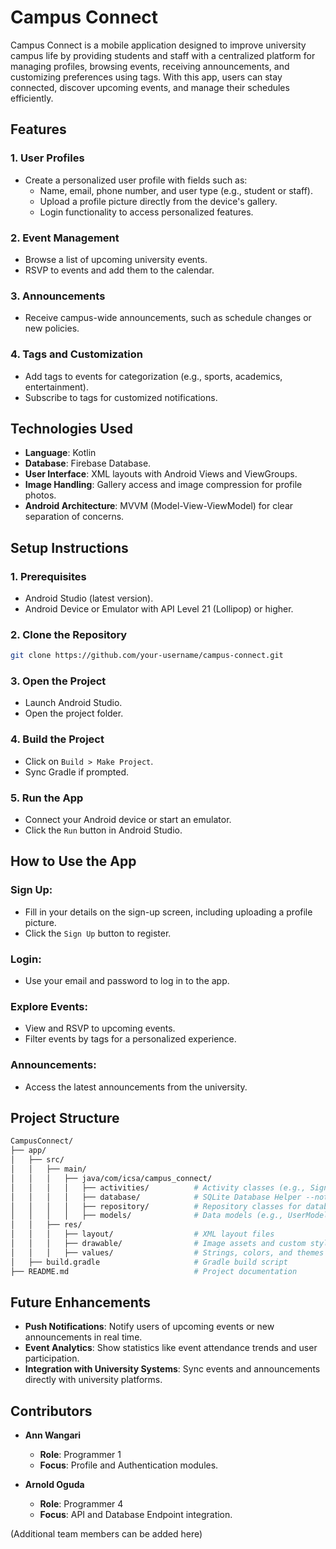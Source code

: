 # Campus Connect

Campus Connect is a mobile application designed to improve university campus life by providing students and staff with a centralized platform for managing profiles, browsing events, receiving announcements, and customizing preferences using tags. With this app, users can stay connected, discover upcoming events, and manage their schedules efficiently.

## Features

### 1. User Profiles
- Create a personalized user profile with fields such as:
  - Name, email, phone number, and user type (e.g., student or staff).
  - Upload a profile picture directly from the device's gallery.
  - Login functionality to access personalized features.

### 2. Event Management
- Browse a list of upcoming university events.
- RSVP to events and add them to the calendar.

### 3. Announcements
- Receive campus-wide announcements, such as schedule changes or new policies.

### 4. Tags and Customization
- Add tags to events for categorization (e.g., sports, academics, entertainment).
- Subscribe to tags for customized notifications.

## Technologies Used
- **Language**: Kotlin
- **Database**: Firebase Database.
- **User Interface**: XML layouts with Android Views and ViewGroups.
- **Image Handling**: Gallery access and image compression for profile photos.
- **Android Architecture**: MVVM (Model-View-ViewModel) for clear separation of concerns.

## Setup Instructions

### 1. Prerequisites
- Android Studio (latest version).
- Android Device or Emulator with API Level 21 (Lollipop) or higher.

### 2. Clone the Repository
```bash
git clone https://github.com/your-username/campus-connect.git
```
### 3. Open the Project
- Launch Android Studio.
- Open the project folder.

### 4. Build the Project
- Click on `Build > Make Project`.
- Sync Gradle if prompted.

### 5. Run the App
- Connect your Android device or start an emulator.
- Click the `Run` button in Android Studio.

## How to Use the App

### Sign Up:
- Fill in your details on the sign-up screen, including uploading a profile picture.
- Click the `Sign Up` button to register.

### Login:
- Use your email and password to log in to the app.

### Explore Events:
- View and RSVP to upcoming events.
- Filter events by tags for a personalized experience.

### Announcements:
- Access the latest announcements from the university.

## Project Structure
```bash
CampusConnect/
├── app/
│   ├── src/
│   │   ├── main/
│   │   │   ├── java/com/icsa/campus_connect/
│   │   │   │   ├── activities/          # Activity classes (e.g., SignUpActivity, LoginActivity)
│   │   │   │   ├── database/            # SQLite Database Helper --not needed for now
│   │   │   │   ├── repository/          # Repository classes for database operations
│   │   │   │   ├── models/              # Data models (e.g., UserModel, EventModel)
│   │   ├── res/
│   │   │   ├── layout/                  # XML layout files
│   │   │   ├── drawable/                # Image assets and custom styles
│   │   │   ├── values/                  # Strings, colors, and themes
│   ├── build.gradle                     # Gradle build script
├── README.md                            # Project documentation
```

## Future Enhancements

- **Push Notifications**: Notify users of upcoming events or new announcements in real time.
- **Event Analytics**: Show statistics like event attendance trends and user participation.
- **Integration with University Systems**: Sync events and announcements directly with university platforms.

## Contributors
- **Ann Wangari**
  - **Role**: Programmer 1
  - **Focus**: Profile and Authentication modules.

- **Arnold Oguda**
  - **Role**: Programmer 4
  - **Focus**: API and Database Endpoint integration.

(Additional team members can be added here)

